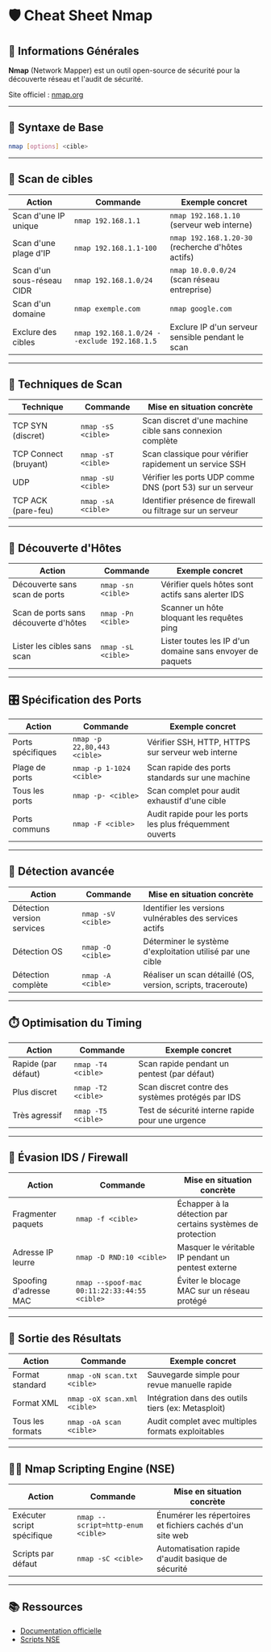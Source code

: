 # 🛡️ Cheat Sheet Nmap

## 🎯 Informations Générales

**Nmap** (Network Mapper) est un outil open-source de sécurité pour la découverte réseau et l'audit de sécurité.

Site officiel : [nmap.org](https://nmap.org/)

---

## 📌 Syntaxe de Base

```bash
nmap [options] <cible>
```

---

## 🎯 Scan de cibles

| Action                      | Commande                             | Exemple concret                                      |
|-----------------------------|--------------------------------------|------------------------------------------------------|
| Scan d'une IP unique        | `nmap 192.168.1.1`                   | `nmap 192.168.1.10` (serveur web interne)            |
| Scan d'une plage d'IP       | `nmap 192.168.1.1-100`               | `nmap 192.168.1.20-30` (recherche d'hôtes actifs)    |
| Scan d'un sous-réseau CIDR  | `nmap 192.168.1.0/24`                | `nmap 10.0.0.0/24` (scan réseau entreprise)          |
| Scan d'un domaine           | `nmap exemple.com`                   | `nmap google.com`                                    |
| Exclure des cibles          | `nmap 192.168.1.0/24 --exclude 192.168.1.5` | Exclure IP d'un serveur sensible pendant le scan |

---

## 🔎 Techniques de Scan

| Technique            | Commande                 | Mise en situation concrète                                  |
|----------------------|--------------------------|-------------------------------------------------------------|
| TCP SYN (discret)    | `nmap -sS <cible>`       | Scan discret d'une machine cible sans connexion complète    |
| TCP Connect (bruyant)| `nmap -sT <cible>`       | Scan classique pour vérifier rapidement un service SSH      |
| UDP                  | `nmap -sU <cible>`       | Vérifier les ports UDP comme DNS (port 53) sur un serveur   |
| TCP ACK (pare-feu)   | `nmap -sA <cible>`       | Identifier présence de firewall ou filtrage sur un serveur  |

---

## 📡 Découverte d'Hôtes

| Action                                  | Commande                           | Exemple concret                                      |
|-----------------------------------------|------------------------------------|------------------------------------------------------|
| Découverte sans scan de ports           | `nmap -sn <cible>`                 | Vérifier quels hôtes sont actifs sans alerter IDS    |
| Scan de ports sans découverte d'hôtes   | `nmap -Pn <cible>`                 | Scanner un hôte bloquant les requêtes ping           |
| Lister les cibles sans scan             | `nmap -sL <cible>`                 | Lister toutes les IP d'un domaine sans envoyer de paquets |

---

## 🎛️ Spécification des Ports

| Action                  | Commande                        | Exemple concret                                         |
|-------------------------|---------------------------------|---------------------------------------------------------|
| Ports spécifiques       | `nmap -p 22,80,443 <cible>`      | Vérifier SSH, HTTP, HTTPS sur serveur web interne       |
| Plage de ports          | `nmap -p 1-1024 <cible>`         | Scan rapide des ports standards sur une machine         |
| Tous les ports          | `nmap -p- <cible>`               | Scan complet pour audit exhaustif d'une cible           |
| Ports communs           | `nmap -F <cible>`                | Audit rapide pour les ports les plus fréquemment ouverts|

---

## 🧩 Détection avancée

| Action                            | Commande                   | Mise en situation concrète                                   |
|-----------------------------------|----------------------------|--------------------------------------------------------------|
| Détection version services        | `nmap -sV <cible>`         | Identifier les versions vulnérables des services actifs      |
| Détection OS                      | `nmap -O <cible>`          | Déterminer le système d'exploitation utilisé par une cible   |
| Détection complète                | `nmap -A <cible>`          | Réaliser un scan détaillé (OS, version, scripts, traceroute)|

---

## ⏱️ Optimisation du Timing

| Action                     | Commande                     | Exemple concret                                           |
|----------------------------|------------------------------|-----------------------------------------------------------|
| Rapide (par défaut)        | `nmap -T4 <cible>`           | Scan rapide pendant un pentest (par défaut)               |
| Plus discret               | `nmap -T2 <cible>`           | Scan discret contre des systèmes protégés par IDS         |
| Très agressif              | `nmap -T5 <cible>`           | Test de sécurité interne rapide pour une urgence          |

---

## 🥷 Évasion IDS / Firewall

| Action                       | Commande                                 | Mise en situation concrète                                   |
|------------------------------|------------------------------------------|--------------------------------------------------------------|
| Fragmenter paquets           | `nmap -f <cible>`                        | Échapper à la détection par certains systèmes de protection |
| Adresse IP leurre            | `nmap -D RND:10 <cible>`                 | Masquer le véritable IP pendant un pentest externe          |
| Spoofing d'adresse MAC       | `nmap --spoof-mac 00:11:22:33:44:55 <cible>`| Éviter le blocage MAC sur un réseau protégé                 |

---

## 📄 Sortie des Résultats

| Action                          | Commande                          | Exemple concret                                         |
|---------------------------------|-----------------------------------|---------------------------------------------------------|
| Format standard                  | `nmap -oN scan.txt <cible>`       | Sauvegarde simple pour revue manuelle rapide            |
| Format XML                       | `nmap -oX scan.xml <cible>`       | Intégration dans des outils tiers (ex: Metasploit)      |
| Tous les formats                 | `nmap -oA scan <cible>`           | Audit complet avec multiples formats exploitables       |

---

## 🧑‍💻 Nmap Scripting Engine (NSE)

| Action                             | Commande                                    | Mise en situation concrète                                  |
|------------------------------------|---------------------------------------------|-------------------------------------------------------------|
| Exécuter script spécifique         | `nmap --script=http-enum <cible>`           | Énumérer les répertoires et fichiers cachés d'un site web   |
| Scripts par défaut                 | `nmap -sC <cible>`                          | Automatisation rapide d'audit basique de sécurité           |

---

## 📚 Ressources

- [Documentation officielle](https://nmap.org/docs.html)
- [Scripts NSE](https://nmap.org/nsedoc/)
